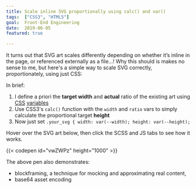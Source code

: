 ```yaml
---
title: Scale inline SVG proportionally using calc() and var()
tags:  ["CSS3", "HTML5"]
goal:  Front-End Engineering
date:  2019-06-05
featured: true

---
```


It turns out that SVG art scales differently depending on whether it’s
inline in the page, or referenced externally as a file...! Why this
should is makes no sense to me, but here's a simple way to scale SVG
correctly, proportionately, using just CSS:

In brief:

1. I define a priori the **target width** and **actual** ratio of the existing art using [CSS][css] [variables][vars]
2. Use CSS3's `calc()` function with the `width` and `ratio` vars to simply calculate the proportional target **height**
3. Now just set `.your_svg { width: var(--width); height: var(--height); `

Hover over the SVG art below, then click the SCSS and JS tabs to see how
it works.

{{< codepen id="vwZWPz" height="1000" >}}

The above pen also demonstrates:

* blockframing, a technique for mocking and approximating real content,
* base64 asset encoding

[css]: /tags/css3/
[vars]: /learnings/native-css-variables/
